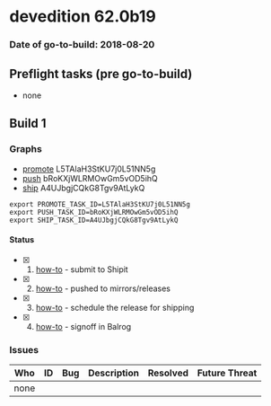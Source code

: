 # devedition 62.0b19

### Date of go-to-build: 2018-08-20

## Preflight tasks (pre go-to-build)
- none

## Build 1  

### Graphs
* [promote](https://tools.taskcluster.net/push-inspector/#/L5TAlaH3StKU7j0L51NN5g) L5TAlaH3StKU7j0L51NN5g
* [push](https://tools.taskcluster.net/push-inspector/#/bRoKXjWLRMOwGm5vOD5ihQ) bRoKXjWLRMOwGm5vOD5ihQ
* [ship](https://tools.taskcluster.net/push-inspector/#/A4UJbgjCQkG8Tgv9AtLykQ) A4UJbgjCQkG8Tgv9AtLykQ
```
export PROMOTE_TASK_ID=L5TAlaH3StKU7j0L51NN5g
export PUSH_TASK_ID=bRoKXjWLRMOwGm5vOD5ihQ
export SHIP_TASK_ID=A4UJbgjCQkG8Tgv9AtLykQ
```


#### Status
- [x] 1.  [how-to](https://wiki.mozilla.org/Release:Release_Automation_on_Mercurial:Starting_a_Release#Submit_to_Ship_It)  - submit to Shipit
- [x] 2.  [how-to](https://github.com/mozilla-releng/releasewarrior-2.0/blob/master/docs/release-promotion/desktop/howto.md#push-artifacts-to-releases-directory)  - pushed to mirrors/releases
- [x] 3.  [how-to](https://github.com/mozilla-releng/releasewarrior-2.0/blob/master/docs/release-promotion/desktop/howto.md#ship-the-release)  - schedule the release for shipping
- [x] 4.  [how-to](https://github.com/mozilla-releng/releasewarrior-2.0/blob/master/docs/release-promotion/desktop/howto.md#obtain-sign-offs-for-changes)  - signoff in Balrog

### Issues
| Who                 | ID               | Bug                                                                 | Description                | Resolved                | Future Threat                |
| ------------------- | ---------------- | ------------------------------------------------------------------- | -------------------------- | ----------------------- | ---------------------------- |
| none | | | | | |


